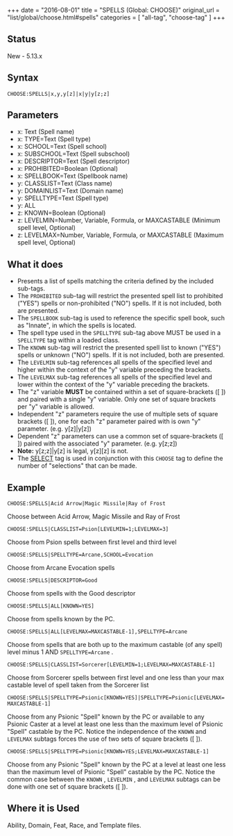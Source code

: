 +++
date = "2016-08-01"
title = "SPELLS (Global: CHOOSE)"
original_url = "list/global/choose.html#spells"
categories = [ "all-tag", "choose-tag" ]
+++

## Status

New - 5.13.x

## Syntax

`CHOOSE:SPELLS|x,y,y[z]|x|y|y[z;z]`

## Parameters

-   x: Text (Spell name)
-   x: TYPE=Text (Spell type)
-   x: SCHOOL=Text (Spell school)
-   x: SUBSCHOOL=Text (Spell subschool)
-   x: DESCRIPTOR=Text (Spell descriptor)
-   x: PROHIBITED=Boolean (Optional)
-   x: SPELLBOOK=Text (Spellbook name)
-   y: CLASSLIST=Text (Class name)
-   y: DOMAINLIST=Text (Domain name)
-   y: SPELLTYPE=Text (Spell type)
-   y: ALL
-   z: KNOWN=Boolean (Optional)
-   z: LEVELMIN=Number, Variable, Formula, or
    MAXCASTABLE (Minimum spell level, Optional)
-   z: LEVELMAX=Number, Variable, Formula, or
    MAXCASTABLE (Maximum spell level, Optional)



What it does
------------

-   Presents a list of spells matching the criteria defined by the
    included sub-tags.
-   The `PROHIBITED` sub-tag will restrict the presented spell list to
    prohibited ("YES") spells or non-prohibited ("NO") spells. If it is
    not included, both are presented.
-   The `SPELLBOOK` sub-tag is used to reference the specific spell
    book, such as "Innate", in which the spells is located.
-   The spell type used in the `SPELLTYPE` sub-tag above MUST be used in
    a `SPELLTYPE` tag within a loaded class.
-   The `KNOWN` sub-tag will restrict the presented spell list to
    known ("YES") spells or unknown ("NO") spells. If it is not
    included, both are presented.
-   The `LEVELMIN` sub-tag references all spells of the specified level
    and higher within the context of the "y" variable preceding
    the brackets.
-   The `LEVELMAX` sub-tag references all spells of the specified level
    and lower within the context of the "y" variable preceding
    the brackets.
-   The "z" variable **MUST** be contained within a set of
    square-brackets (\[ \]) and paired with a single "y" variable. Only
    one set of square brackets per "y" variable is allowed.
-   Independent "z" parameters require the use of multiple sets of
    square brackets (\[ \]), one for each "z" parameter paired with is
    own "y" parameter. (e.g. y\[z\]|y\[z\])
-   Dependent "z" parameters can use a common set of square-brackets
    (\[ \]) paired with the associated "y" parameter. (e.g. y\[z;z\])
-   **Note:** y\[z;z\]|y\[z\] is legal, y\[z\]\[z\] is not.
-   The [SELECT](/list/global/other/select.html) tag is used in
    conjunction with this `CHOOSE` tag to define the number of
    "selections" that can be made.

Example
-------

`CHOOSE:SPELLS|Acid Arrow|Magic Missile|Ray of Frost`

Choose between Acid Arrow, Magic Missile and Ray of Frost

`CHOOSE:SPELLS|CLASSLIST=Psion[LEVELMIN=1;LEVELMAX=3]`

Choose from Psion spells between first level and third level

`CHOOSE:SPELLS|SPELLTYPE=Arcane,SCHOOL=Evocation`

Choose from Arcane Evocation spells

`CHOOSE:SPELLS|DESCRIPTOR=Good`

Choose from spells with the Good descriptor

`CHOOSE:SPELLS|ALL[KNOWN=YES]`

Choose from spells known by the PC.

`CHOOSE:SPELLS|ALL[LEVELMAX=MAXCASTABLE-1],SPELLTYPE=Arcane`

Choose from spells that are both up to the maximum castable (of any
spell) level minus 1 AND `SPELLTYPE=Arcane` .

`CHOOSE:SPELLS|CLASSLIST=Sorcerer[LEVELMIN=1;LEVELMAX=MAXCASTABLE-1]`

Choose from Sorcerer spells between first level and one less than your
max castable level of spell taken from the Sorcerer list

`CHOOSE:SPELLS|SPELLTYPE=Psionic[KNOWN=YES]|SPELLTYPE=Psionic[LEVELMAX=MAXCASTABLE-1]`

Choose from any Psionic "Spell" known by the PC or available to any
Psionic Caster at a level at least one less than the maximum level of
Psionic "Spell" castable by the PC. Notice the independence of the
`KNOWN` and `LEVELMAX` subtags forces the use of two sets of square
brackets (\[ \]).

`CHOOSE:SPELLS|SPELLTYPE=Psionic[KNOWN=YES;LEVELMAX=MAXCASTABLE-1]`

Choose from any Psionic "Spell" known by the PC at a level at least one
less than the maximum level of Psionic "Spell" castable by the PC.
Notice the common case between the `KNOWN` , `LEVELMIN` , and `LEVELMAX`
subtags can be done with one set of square brackets (\[ \]).

Where it is Used
----------------

Ability, Domain, Feat, Race, and Template files.

